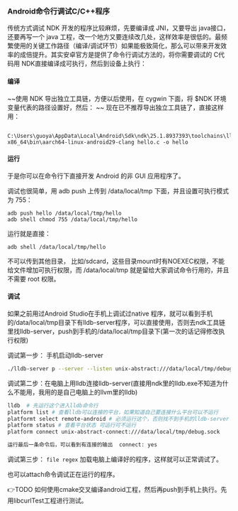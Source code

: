 ### Android命令行调试C/C++程序
传统方式调试 NDK 开发的程序比较麻烦，先要编译成 JNI，又要导出 java接口，还要再写一个 java 工程，改一个地方又要连续改几处，这样效率是很低的。最频繁使用的关键工作路径（编译/调试环节）如果能极致简化，那么可以带来开发效率的成倍提升。其实安卓官方是提供了命令行调试方法的，将你需要调试的 C代码用 NDK直接编译成可执行，然后到设备上执行：

#### 编译
~~使用 NDK 导出独立工具链，方便以后使用，在 cygwin 下面，将 $NDK 环境变量代表的路径设置好，然后：
~~
现在已不推荐导出独立工具链了，直接这样用：
```
 C:\Users\guoya\AppData\Local\Android\Sdk\ndk\25.1.8937393\toolchains\llvm\prebuilt\windows-x86_64\bin\aarch64-linux-android29-clang hello.c -o hello
```

#### 运行
于是你可以在命令行下直接开发 Android 的非 GUI 应用程序了。

调试也很简单，用 adb push 上传到 /data/local/tmp 下面，并且设置可执行模式为 755：
```batch
adb push hello /data/local/tmp/hello  
adb shell chmod 755 /data/local/tmp/hello
```

运行就是直接：
```batch
adb shell /data/local/tmp/hello
```

不可以传到其他目录， 比如/sdcard，这些目录mount时有NOEXEC权限，不能给文件增加可执行权限，而 /data/local/tmp 就是留给大家调试命令行用的，并且不需要 root 权限。

#### 调试
如果之前用过Android Studio在手机上调试过native 程序，就可以看到手机的/data/local/tmp目录下有lldb-server程序，可以直接使用，否则去ndk工具链里找lldb-server，push到手机的/data/local/tmp目录下(第一次的话记得修改执行权限)

调试第一步： 手机启动lldb-server
```bash
./lldb-server p --server --listen unix-abstract:///data/local/tmp/debug.sock
```

调试第二步：在电脑上用lldb连接lldb-server(直接用ndk里的lldb.exe不知道为什么不能用，我用的是自己电脑上的llvm里的lldb)
```bash
lldb  # 先运行这个进入lldb命令行
platform list # 查看lldb可以连接的平台，如果知道自己要连接什么平台可以不运行
platformt select remote-android # 必须运行这个，否则找不到手机的lldb-server
platform status # 查看平台状态 可运行可不运行
platform connect unix-abstract-connect:///data/local/tmp/debug.sock

运行最后一条命令后，可以看到有连接的输出  connect: yes
```

调试第三步： `file regex` 加载电脑上编译好的程序，这样就可以正常调试了。

也可以attach命令调试正在运行的程序。


👉TODO 如何使用cmake交叉编译android工程，然后再push到手机上执行。先用libcurlTest工程进行测试。